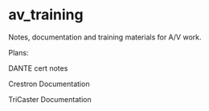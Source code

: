 # av_training
Notes, documentation and training materials for A/V work.

Plans:

DANTE cert notes

Crestron Documentation

TriCaster Documentation
